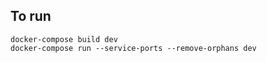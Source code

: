 

## To run
```
docker-compose build dev
docker-compose run --service-ports --remove-orphans dev
```